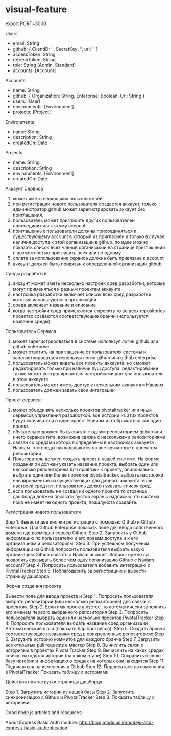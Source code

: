 visual-feature
==============

export PORT=3000

Users
- email: String
- github: { ClientID: ‘', SecretKey: ‘’, url: '’ }
- accessToken: String
- refreshToken: String
- role: String (Admin, Standard)
- accounts: [Account]

Accounts
- name: String
- github: { Organization: String, Enterprise: Boolean, Url: String }
- users: [User]
- environments: [Environment]
- projects: [Project]

Environments
- name: String
- description: String
- createdOn: Date

Projects
- name: String
- description: String
- environments: [Environment] 
- createdOn: Date

Аккаунт Сервиса
1) может иметь нескольких пользователей 
2) при регистрации нового пользователя создается аккаунт. только администратор github может зарегистрировать аккаунт без приглашения.
3) пользователь может пригласить других пользователей присоединиться к этому account
4) приглашенные пользователи должны присоединяться к существующему account в который из пригласили и только в случае наличия доступа к этой организации в github. по идее можно показать список всех членов организации на странице приглашений с возможностью пригласить всех или по одному
5) оплата за использование сервиса должна быть привязана к account
6) аккаунт должен быть привязан к определенной организации github

Среды разработки
1) аккаунт может иметь несколько настроек сред разработки, которые могут применяться к разным проектам аккаунта
2) настройка разработки включает список всех сред разработки которые используются в организации
3) среда включает название и описание
4) когда настройки сред применяются к проекту то во всех repositories проектах создаются соответствующие бранчи (используется название среды)

Пользователь Сервиса
1) может зарегистрироваться в системе используя логин github или github enterprise
2) может ответить на приглашение от пользователя системы и зарегистрироваться используя логин github или github enterprise
3) пользователь может видеть все проекты аккаунта, но сможет редактировать только при наличии пуш доступа. редактирование также может контролироваться настройками доступа пользователя в этом аккаунте
4) пользователь может иметь доступ к нескольким аккаунтам Навиам
5) пользователь должен задать свои интеграции

Проект сервиса:
1) может объединять несколько проектов pivotaltracker или иных сервисов управления разработкой. все истории из этих проектов будут скачиваться в один проект Навиам и отображаться как один проект.
2) обязательно должен быть связан с одним репозиторием github или иного сервиса гита. возможна связка с несколькими репозиториями
3) связан со средами которые определены в настройках аккаунта Навиам. эти среды накладываются на все связанные с проектом репозитории
4) Пользователь должен создать проект в нашей системе. На форме создания он должен указать название проекта, выбрать один или несколько репозиторием для привязки к проекту, опционально выбрать один или более проектов pivotaltracker. выбрать настройки енвайронментов из существующих для данного аккаунта. если настроек сред нет, пользователь должен указать список сред
5) если пользователь не создал ни одного проекта то страница дашборда должна показать пустой экран с надписью что система пока не имеет не одного проекта, пожалуйста создайте.

Регистрация нового пользователя

Step 1. Вывести две кнопки регистрации с помощью Github и Github Enterprise. Для Github Enterprise показать поле для ввода собственного домена где размещен сервер Github. 
Step 2. Запросить у Github информацию по пользователю и его правам доступа и к его организациям и репозиториям.
Step 3. При успешном получении информации из Github попросить пользователя выбрать какую организацию Github связать с Naviam account. Вопрос: нужно ли позволять связывать более чем одну организацию Github с Naviam account?
Step 4. Попросить пользователя добавить интеграцию с PivotalTracker
Step 5. Поблагодарить за регистрацию и вывести страницу дашборда.

Форма создания проекта

Вывести поле для ввода проекта и
Step 1. Попросить пользователя выбрать репозиторий (или несколько репозиториев) для связки с проектом.
Step 2. Если имя проекта пустое. то автоматически заполнить его именем первого выбранного репозитория
Step 3. Попросить пользователя выбрать один или несколько проектов PivotalTracker
Step 4. Попросить пользователя выбрать название сред организации
Автоматические шаги (показать бар прогресса):
Step 5. Создать бранчи соответствующие названиям сред в прикрепленных репозиториях
Step 6. Загрузить историю коммитов для каждого бранча 
Step 7. Загрузить все открытые pull requests в мастер
Step 8. Вычислить связи с историями в проектах PivotalTracker
Step 9. Вычислить на каких средах сейчас находятся истории (на каком этапе)
Step 10. Сохранить в свою базу истории и информацию о средах на которых они находятся
Step 11. Подписаться на изменения в Github
Step 12. Подписаться на изменения в PivotalTracker
Показать таблицу с историями

Действия при загрузки страницы дашборда

Step 1. Загрузить истории из нашей базы
Step 2. Запустить синхронизацию с Github и PivotalTracker
Step 3. Показать таблицу с историями


Good node.js articles and resources:

About Express Basic Auth module: http://blog.modulus.io/nodejs-and-express-basic-authentication 

